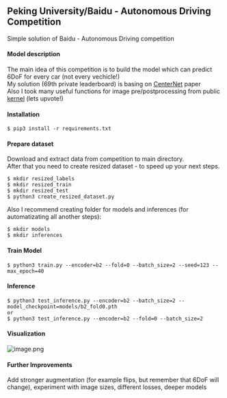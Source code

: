 ## Peking University/Baidu - Autonomous Driving Competition
Simple solution of Baidu - Autonomous Driving competition
#### Model description
  The main idea of this competition is to build the model which can predict 6DoF for every car (not every vechicle!)<br/>
  My solution (69th private leaderboard) is basing on [CenterNet](https://arxiv.org/pdf/1904.07850.pdf) paper <br/>
Also I took many useful functions for image pre/postprocessing from public [kernel](https://www.kaggle.com/hocop1/centernet-baseline) (lets upvote!)

#### Installation
```
$ pip3 install -r requirements.txt
```

#### Prepare dataset
Download and extract data from competition to main directory.<br/>
After that you need to create resized dataset - to speed up your next steps.

```
$ mkdir resized_labels
$ mkdir resized_train
$ mkdir resized_test
$ python3 create_resized_dataset.py
```
Also I recommend creating folder for models and inferences (for automatizating all another steps):
```
$ mkdir models
$ mkdir inferences
```

#### Train Model

```
$ python3 train.py --encoder=b2 --fold=0 --batch_size=2 --seed=123 --max_epoch=40
```

#### Inference
```
$ python3 test_inference.py --encoder=b2 --batch_size=2 --model_checkpoint=models/b2_fold0.pth
or
$ python3 test_inference.py --encoder=b2 --fold=0 --batch_size=2
```
#### Visualization
![image.png](https://github.com/AYaroshevskii/Baidu-Autonomous-Driving-competition/blob/master/image.png)

#### Further Improvements
Add stronger augmentation (for example flips, but remember that 6DoF will change), experiment with image sizes, different losses, deeper models
